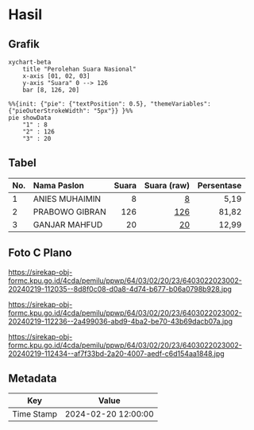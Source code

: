 # Hasil

## Grafik

```mermaid
xychart-beta
    title "Perolehan Suara Nasional"
    x-axis [01, 02, 03]
    y-axis "Suara" 0 --> 126
    bar [8, 126, 20]
```

```mermaid
%%{init: {"pie": {"textPosition": 0.5}, "themeVariables": {"pieOuterStrokeWidth": "5px"}} }%%
pie showData
    "1" : 8
    "2" : 126
    "3" : 20
```

## Tabel

| No. | Nama Paslon    | Suara | Suara (raw) | Persentase |
|:--- |:-------------- | -----:| -----------:| ----------:|
| 1   | ANIES MUHAIMIN | 8     | [8][p-1]    | 5,19       |
| 2   | PRABOWO GIBRAN | 126   | [126][p-2]  | 81,82      |
| 3   | GANJAR MAHFUD  | 20    | [20][p-3]   | 12,99      |


[p-1]: https://github.com/gigit-pemilu/pemilu-2024/blob/main/pilpres/hitung-suara/sub/64-kalimantan-timur/sub/03-berau/sub/02-talisayan/sub/2023-capuak/sub/002-tps/sub/paslon-1.txt
[p-2]: https://github.com/gigit-pemilu/pemilu-2024/blob/main/pilpres/hitung-suara/sub/64-kalimantan-timur/sub/03-berau/sub/02-talisayan/sub/2023-capuak/sub/002-tps/sub/paslon-2.txt
[p-3]: https://github.com/gigit-pemilu/pemilu-2024/blob/main/pilpres/hitung-suara/sub/64-kalimantan-timur/sub/03-berau/sub/02-talisayan/sub/2023-capuak/sub/002-tps/sub/paslon-3.txt

## Foto C Plano

https://sirekap-obj-formc.kpu.go.id/4cda/pemilu/ppwp/64/03/02/20/23/6403022023002-20240219-112035--8d8f0c08-d0a8-4d74-b677-b06a0798b928.jpg

https://sirekap-obj-formc.kpu.go.id/4cda/pemilu/ppwp/64/03/02/20/23/6403022023002-20240219-112236--2a499036-abd9-4ba2-be70-43b69dacb07a.jpg

https://sirekap-obj-formc.kpu.go.id/4cda/pemilu/ppwp/64/03/02/20/23/6403022023002-20240219-112434--af7f33bd-2a20-4007-aedf-c6d154aa1848.jpg


## Metadata

| Key        | Value               |
| ---------- | ------------------- |
| Time Stamp | 2024-02-20 12:00:00 |



